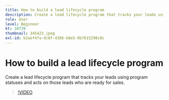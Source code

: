 ```yaml
---
title: How to build a lead lifecycle program
description: Create a lead lifecycle program that tracks your leads using program statuses and acts on those leads who are ready for sales.
role: User
level: Beginner
kt: 10739
thumbnail: 345423.jpeg
exl-id: b2aef4fa-dc8f-4386-b8e5-0b7615298c8c
---
```

# How to build a lead lifecycle program

Create a lead lifecycle program that tracks your leads using program statuses and acts on those leads who are ready for sales.

>[!VIDEO](https://video.tv.adobe.com/v/345423/?quality=12&learn=on)
